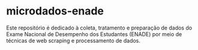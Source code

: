 # microdados-enade
Este repositório é dedicado à coleta, tratamento e preparação de dados do Exame Nacional de Desempenho dos Estudantes (ENADE) por meio de técnicas de web scraping e processamento de dados.
